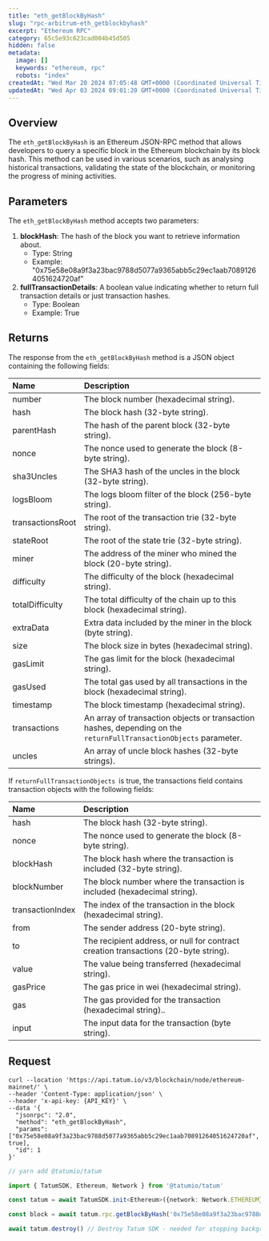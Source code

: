 ```yaml
---
title: "eth_getBlockByHash"
slug: "rpc-arbitrum-eth_getblockbyhash"
excerpt: "Ethereum RPC"
category: 65c5e93c623cad004b45d505
hidden: false
metadata: 
  image: []
  keywords: "ethereum, rpc"
  robots: "index"
createdAt: "Wed Mar 20 2024 07:05:48 GMT+0000 (Coordinated Universal Time)"
updatedAt: "Wed Apr 03 2024 09:01:20 GMT+0000 (Coordinated Universal Time)"
---
```

## Overview

The `eth_getBlockByHash` is an Ethereum JSON-RPC method that allows developers to query a specific block in the Ethereum blockchain by its block hash. This method can be used in various scenarios, such as analysing historical transactions, validating the state of the blockchain, or monitoring the progress of mining activities.

## Parameters

The `eth_getBlockByHash` method accepts two parameters:

1. **blockHash**: The hash of the block you want to retrieve information about.
   - Type: String
   - Example: "0x75e58e08a9f3a23bac9788d5077a9365abb5c29ec1aab70891264051624720af"
2. **fullTransactionDetails**: A boolean value indicating whether to return full transaction details or just transaction hashes. 
   - Type: Boolean
   - Example: True

## Returns

The response from the `eth_getBlockByHash` method is a JSON object containing the following fields:

| Name             | Description                                                                                                       |
| :--------------- | :---------------------------------------------------------------------------------------------------------------- |
| number           | The block number (hexadecimal string).                                                                            |
| hash             | The block hash (32-byte string).                                                                                  |
| parentHash       | The hash of the parent block (32-byte string).                                                                    |
| nonce            | The nonce used to generate the block (8-byte string).                                                             |
| sha3Uncles       | The SHA3 hash of the uncles in the block (32-byte string).                                                        |
| logsBloom        | The logs bloom filter of the block (256-byte string).                                                             |
| transactionsRoot | The root of the transaction trie (32-byte string).                                                                |
| stateRoot        | The root of the state trie (32-byte string).                                                                      |
| miner            | The address of the miner who mined the block (20-byte string).                                                    |
| difficulty       | The difficulty of the block (hexadecimal string).                                                                 |
| totalDifficulty  | The total difficulty of the chain up to this block (hexadecimal string).                                          |
| extraData        | Extra data included by the miner in the block (byte string).                                                      |
| size             | The block size in bytes (hexadecimal string).                                                                     |
| gasLimit         | The gas limit for the block (hexadecimal string).                                                                 |
| gasUsed          | The total gas used by all transactions in the block (hexadecimal string).                                         |
| timestamp        | The block timestamp (hexadecimal string).                                                                         |
| transactions     | An array of transaction objects or transaction hashes, depending on the `returnFullTransactionObjects` parameter. |
| uncles           | An array of uncle block hashes (32-byte strings).                                                                 |

If `returnFullTransactionObjects `is true, the transactions field contains transaction objects with the following fields:

| Name             | Description                                                                         |
| :--------------- | :---------------------------------------------------------------------------------- |
| hash             | The block hash (32-byte string).                                                    |
| nonce            | The nonce used to generate the block (8-byte string).                               |
| blockHash        | The block hash where the transaction is included (32-byte string).                  |
| blockNumber      | The block number where the transaction is included (hexadecimal string).            |
| transactionIndex | The index of the transaction in the block (hexadecimal string).                     |
| from             | The sender address (20-byte string).                                                |
| to               | The recipient address, or null for contract creation transactions (20-byte string). |
| value            | The value being transferred (hexadecimal string).                                   |
| gasPrice         | The gas price in wei (hexadecimal string).                                          |
| gas              | The gas provided for the transaction (hexadecimal string)..                         |
| input            | The input data for the transaction (byte string).                                   |

## Request

```curl cURL
curl --location 'https://api.tatum.io/v3/blockchain/node/ethereum-mainnet/' \
--header 'Content-Type: application/json' \
--header 'x-api-key: {API_KEY}' \
--data '{
  "jsonrpc": "2.0",
  "method": "eth_getBlockByHash",
  "params": ["0x75e58e08a9f3a23bac9788d5077a9365abb5c29ec1aab70891264051624720af", true],
  "id": 1
}'
```
```typescript JS SDK
// yarn add @tatumio/tatum

import { TatumSDK, Ethereum, Network } from '@tatumio/tatum'

const tatum = await TatumSDK.init<Ethereum>({network: Network.ETHEREUM})

const block = await tatum.rpc.getBlockByHash('0x75e58e08a9f3a23bac9788d5077a9365abb5c29ec1aab70891264051624720af', true)

await tatum.destroy() // Destroy Tatum SDK - needed for stopping background jobs
```
